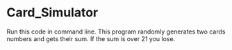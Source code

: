 # Card_Simulator
Run this code in command line. This program randomly generates two cards numbers and gets their sum. If the sum is over 21 you lose.
